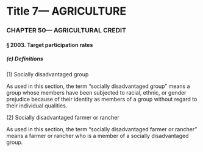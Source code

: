 
# Title 7— AGRICULTURE
### CHAPTER 50— AGRICULTURAL CREDIT
#### § 2003. Target participation rates
##### (e) Definitions

(1) Socially disadvantaged group

As used in this section, the term “socially disadvantaged group” means a group whose members have been subjected to racial, ethnic, or gender prejudice because of their identity as members of a group without regard to their individual qualities.

(2) Socially disadvantaged farmer or rancher

As used in this section, the term “socially disadvantaged farmer or rancher” means a farmer or rancher who is a member of a socially disadvantaged group.
